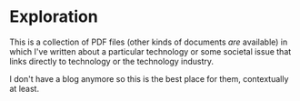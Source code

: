 # Exploration

This is a collection of PDF files (other kinds of documents _are_ available) in which I've written about a particular technology or some societal issue that links directly to technology or the technology industry.

I don't have a blog anymore so this is the best place for them, contextually at least.
